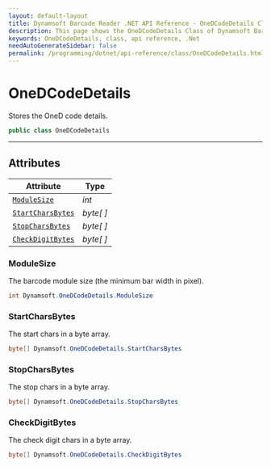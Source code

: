 ```yaml
---
layout: default-layout
title: Dynamsoft Barcode Reader .NET API Reference - OneDCodeDetails Class
description: This page shows the OneDCodeDetails Class of Dynamsoft Barcode Reader for .NET SDK.
keywords: OneDCodeDetails, class, api reference, .Net
needAutoGenerateSidebar: false
permalink: /programming/dotnet/api-reference/class/OneDCodeDetails.html
---
```


# OneDCodeDetails
Stores the OneD code details.

```csharp
public class OneDCodeDetails
```  
  
---
  

## Attributes
  
| Attribute | Type |
|---------- | ---- |
| [`ModuleSize`](#modulesize) | *int* |
| [`StartCharsBytes`](#startcharsbytes) | *byte[ ]* |
| [`StopCharsBytes`](#stopcharsbytes) | *byte[ ]* |
| [`CheckDigitBytes`](#checkdigitbytes) | *byte[ ]* |


### ModuleSize
The barcode module size (the minimum bar width in pixel).

```csharp
int Dynamsoft.OneDCodeDetails.ModuleSize
```

### StartCharsBytes
The start chars in a byte array.

```csharp
byte[] Dynamsoft.OneDCodeDetails.StartCharsBytes
```

### StopCharsBytes
The stop chars in a byte array.

```csharp
byte[] Dynamsoft.OneDCodeDetails.StopCharsBytes
```

### CheckDigitBytes
The check digit chars in a byte array.

```csharp
byte[] Dynamsoft.OneDCodeDetails.CheckDigitBytes
```
